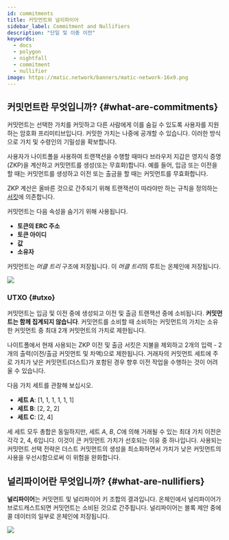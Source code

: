 ```yaml
---
id: commitments
title: 커밋먼트와 널리파이어
sidebar_label: Commitment and Nullifiers
description: "단일 및 이중 이전"
keywords:
  - docs
  - polygon
  - nightfall
  - commitment
  - nullifier
image: https://matic.network/banners/matic-network-16x9.png
---
```



## 커밋먼트란 무엇입니까? {#what-are-commitments}
커밋먼트는 선택한 가치를 커밋하고 다른 사람에게 이를 숨길 수 있도록 사용자를 지원하는 암호화 프리미티브입니다.
커밋한 가치는 나중에 공개할 수 있습니다.
이러한 방식으로 가치 및 수령인의 기밀성을 확보합니다.

사용자가 나이트폴을 사용하여 트랜잭션을 수행할 때마다 브라우저 지갑은 영지식
증명(ZKP)을 계산하고 커밋먼트를 생성(또는 무효화)합니다.
예를 들어, 입금 또는 이전을 할 때는 커밋먼트를 생성하고
이전 또는 출금을 할 때는 커밋먼트를 무효화합니다.

ZKP 계산은 올바른 것으로 간주되기 위해 트랜잭션이 따라야만 하는 규칙을 정의하는 [서킷](../protocol/circuits.md)에
의존합니다.

커밋먼트는 다음 속성을 숨기기 위해 사용됩니다.
- **토큰의 ERC 주소**
- **토큰 아이디**
- **값**
- **소유자**

커밋먼트는 *머클 트리* 구조에 저장됩니다. 이 *머클 트리*의 루트는 온체인에 저장됩니다.

![](../imgs/commitment.png)

### UTXO {#utxo}
커밋먼트는 입금 및 이전 중에 생성되고 이전 및 출금 트랜잭션 중에 소비됩니다. **커밋먼트는 함께 집계되지 않습니다**. 커밋먼트를 소비할 때 소비하는 커밋먼트의 가치는 소유한 커밋먼트 중 최대 2개 커밋먼트의 가치로 제한됩니다.

나이트폴에서 현재 사용되는 ZKP 이전 및 출금 서킷은 지불을 제외하고 2개의 입력 - 2개의 출력(이전/출금 커밋먼트 및 차액)으로 제한됩니다.
거래자의 커밋먼트 세트에 주로 가치가 낮은 커밋먼트(더스트)가 포함된 경우 향후 이전 작업을 수행하는 것이 어려울 수 있습니다.

다음 가치 세트를 관찰해 보십시오.

- **세트 A**: [1, 1, 1, 1, 1, 1]
- **세트 B**: [2, 2, 2]
- **세트 C**: [2, 4]

세 세트 모두 총합은 동일하지만, 세트 *A*, *B*, *C*에 의해 거래될 수 있는 최대 가치 이전은 각각 2, 4, 6입니다. 이것이 큰 커밋먼트 가치가 선호되는 이유 중 하나입니다. 사용되는 커밋먼트 선택 전략은 더스트 커밋먼트의 생성을 최소화하면서 가치가 낮은 커밋먼트의 사용을 우선시함으로써 이 위험을 완화합니다.


## 널리파이어란 무엇입니까? {#what-are-nullifiers}
**널리파이어**는 커밋먼트 및 널리파이어 키 조합의 결과입니다. 온체인에서 널리파이어가 브로드캐스트되면 커밋먼트는 소비된 것으로 간주됩니다.
널리파이어는 블록 제안 중에 콜 데이터의 일부로 온체인에 저장됩니다.

![](../imgs/nullifier.png)



